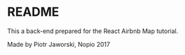 # README

This a back-end prepared for the React Airbnb Map tutorial.

Made by Piotr Jaworski, Nopio 2017
